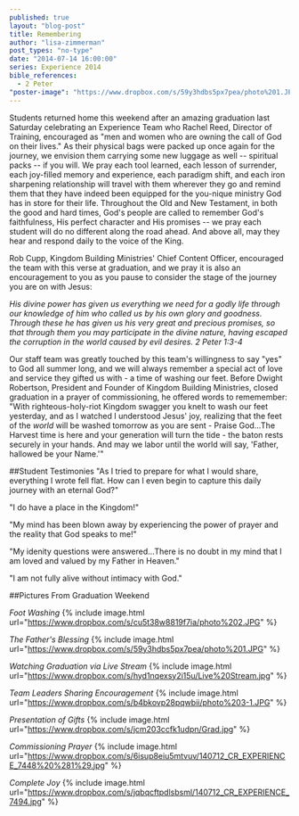 ```yaml
---
published: true
layout: "blog-post"
title: Remembering
author: "lisa-zimmerman"
post_types: "no-type"
date: "2014-07-14 16:00:00"
series: Experience 2014
bible_references: 
  - 2 Peter
"poster-image": "https://www.dropbox.com/s/59y3hdbs5px7pea/photo%201.JPG"
---
```


Students returned home this weekend after an amazing graduation last Saturday celebrating an Experience Team who Rachel Reed, Director of Training, encouraged as "men and women who are owning the call of God on their lives."  As their physical bags were packed up once again for the journey, we envision them carrying some new luggage as well -- spiritual packs -- if you will.  We pray each tool learned, each lesson of surrender, each joy-filled memory and experience, each paradigm shift, and each iron sharpening relationship will travel with them wherever they go and remind them that they have indeed been equipped for the you-nique ministry God has in store for their life.  Throughout the Old and New Testament, in both the good and hard times, God's people are called to remember God's faithfulness, His perfect character and His promises -- we pray each student will do no different along the road ahead.  And above all, may they hear and respond daily to the voice of the King.

Rob Cupp, Kingdom Building Ministries' Chief Content Officer, encouraged the team with this verse at graduation, and we pray it is also an encouragement to you as you pause to consider the stage of the journey you are on with Jesus:

*His divine power has given us everything we need for a godly life through our knowledge of him who called us by his own glory and goodness. Through these he has given us his very great and precious promises, so that through them you may participate in the divine nature, having escaped the corruption in the world caused by evil desires. 2 Peter 1:3-4*

Our staff team was greatly touched by this team's willingness to say "yes" to God all summer long, and we will always remember a special act of love and service they gifted us with - a time of washing our feet.  Before Dwight Robertson, President and Founder of Kingdom Building Ministries, closed graduation in a prayer of commissioning, he offered words to rememember: "With righteous-holy-riot Kingdom swagger you knelt to wash our feet yesterday, and as I watched I understood Jesus' joy, realizing that the feet of the *world* will be washed tomorrow as you are sent - Praise God...The Harvest time is here and your generation will turn the tide - the baton rests securely in your hands.  And may we labor until the world will say, 'Father, hallowed be your Name.'"

##Student Testimonies
"As I tried to prepare for what I would share, everything I wrote fell flat.  How can I even begin to capture this daily journey with an eternal God?"

"I do have a place in the Kingdom!" 

"My mind has been blown away by experiencing the power of prayer and the reality that God speaks to me!"

"My idenity questions were answered...There is no doubt in my mind that I am loved and valued by my Father in Heaven."

"I am not fully alive without intimacy with God."

##Pictures From Graduation Weekend

*Foot Washing*
{% include image.html url="https://www.dropbox.com/s/cu5t38w8819f7ia/photo%202.JPG" %}

*The Father's Blessing*
{% include image.html url="https://www.dropbox.com/s/59y3hdbs5px7pea/photo%201.JPG" %}

*Watching Graduation via Live Stream*
{% include image.html url="https://www.dropbox.com/s/hyd1nqexsy2i15u/Live%20Stream.jpg" %}

*Team Leaders Sharing Encouragement*
{% include image.html url="https://www.dropbox.com/s/b4bkovp28pqwbii/photo%203-1.JPG" %}

*Presentation of Gifts*
{% include image.html url="https://www.dropbox.com/s/jcm203ccfk1udpn/Grad.jpg" %}

*Commissioning Prayer*
{% include image.html url="https://www.dropbox.com/s/6isup8eiu5mtvuv/140712_CR_EXPERIENCE_7448%20%281%29.jpg" %}

*Complete Joy*
{% include image.html url="https://www.dropbox.com/s/jqbqcftpdlsbsml/140712_CR_EXPERIENCE_7494.jpg" %}